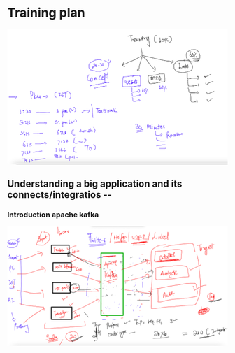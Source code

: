 # Training plan 

<img src="plan.png">

## Understanding a big application and its connects/integratios --

### Introduction apache kafka

<img src="intro.png">



